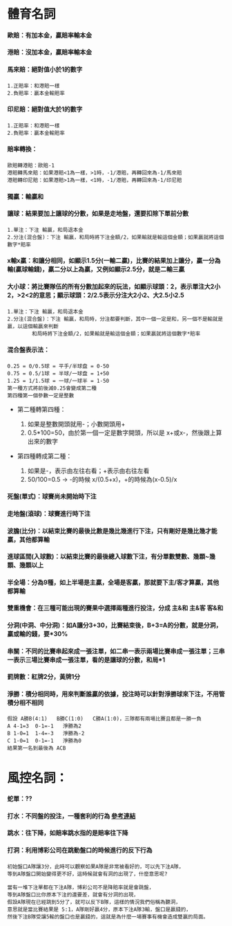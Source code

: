 # 體育名詞
#### 歐賠：有加本金，贏賠率輸本金
#### 港賠：沒加本金，贏賠率輸本金
#### 馬來賠：絕對值小於1的數字
	1.正賠率：和港賠一樣
	2.負賠率：贏本金輸賠率
#### 印尼賠：絕對值大於1的數字
	1.正賠率：和港賠一樣
	2.負賠率：贏本金輸賠率

#### 賠率轉換：
	歐賠轉港賠：歐賠-1
	港賠轉馬來賠：如果港賠<1為一樣，>1時，-1/港賠，再轉回來為-1/馬來賠
	港賠轉印尼賠：如果港賠>1為一樣，<1時，-1/港賠，再轉回來為-1/印尼賠



#### 獨贏：輸贏和

#### 讓球：結果要加上讓球的分數，如果是走地盤，還要扣除下單前分數
	1.單注：下注 輸贏，和局退本金
	2.分注(混合盤)：下注 輸贏，和局時將下注金額/2，如果輸就是輸這個金額；如果贏就將這個數字*賠率
	
#### x輸x贏：和讓分相同，如顯示1.5分(一輸二贏)，比賽的結果加上讓分，贏一分為輸(贏球輸錢)，贏二分以上為贏，又例如顯示2.5分，就是二輸三贏

#### 大小球：將比賽隊伍的所有分數加起來的玩法，如顯示球頭：2，表示單注大2小2，>2<2的意思；顯示球頭：2/2.5表示分注大2小2、大2.5小2.5
	1.單注：下注 輸贏，和局退本金
	2.分注(混合盤)：下注 輸贏，和局時，分注都要判斷，其中一個一定是和，另一個不是輸就是贏，以這個輸贏來判斷
			和局時將下注金額/2，如果輸就是輸這個金額；如果贏就將這個數字*賠率

#### 混合盤表示法：
	0.25 = 0/0.5球 = 平手/半球盘 = 0-50 
	0.75 = 0.5/1球 = 半球/一球盘 = 1+50
	1.25 = 1/1.5球 = 一球/一球半 = 1-50
	第一種方式將前後減0.25會變成第二種
	第四種第一個參數一定是整數

* 第二種轉第四種：
	1. 如果是整數開頭就用-；小數開頭用+
	2. 0.5*100=50，由於第一個一定是數字開頭，所以是 x+或x-，然後跟上算出來的數字

* 第四種轉成第二種：
	1. 如果是-，表示由左往右看；+表示由右往左看
	2. 50/100=0.5 -> -的時候 x/(0.5+x)，+的時候為(x-0.5)/x

#### 死盤(單式)：球賽尚未開始時下注

#### 走地盤(滾球)：球賽進行時下注

#### 波膽(比分)：以結束比賽的最後比數是幾比幾進行下注，只有剛好是幾比幾才能贏，其他都算輸

#### 進球區間(入球數)：以結束比賽的最後總入球數下注，有分單數雙數、幾顆~幾顆、幾顆以上

#### 半全場：分為9種，如上半場是主贏，全場是客贏，那就要下主/客才算贏，其他都算輸

#### 雙重機會：在三種可能出現的賽果中選擇兩種進行投注，分成 主&和 主&客 客&和

#### 分洞(中洞、中分洞)：如A讓分3+30，比賽結束後，B+3=A的分數，就是分洞，贏或輸的錢，要*30%

#### 串關：不同的比賽串起來成一張注單，如二串一表示兩場比賽串成一張注單；三串一表示三場比賽串成一張注單，看的是讓球的分數，和局*1

#### 罰牌數：紅牌2分，黃牌1分

#### 淨勝：積分相同時，用來判斷誰贏的依據，投注時可以針對淨勝球來下注，不用管積分相不相同
	假設 A勝B(4:1)   B勝C(1:0)   C勝A(1:0)，三隊都有兩場比賽且都是一勝一負
	A 4-1=3  0-1=-1   淨勝為2
	B 1-0=1  1-4=-3   淨勝為-2
	C 1-0=1  0-1=-1   淨勝為0
	結果第一名到最後為 ACB


# 風控名詞：
#### 蛇單：??

#### 打水：不同盤的投注，一種套利的行為 [參考連結](https://riotchen.pixnet.net/blog/post/259071814)

#### 跳水：往下降，如賠率跳水指的是賠率往下降

#### 打洞：利用博彩公司在跳動盤口的時候進行的反下行為
	初始盤口A隊讓3分，此時可以觀察如果A隊是非常被看好的，可以先下注A隊，
	等到A隊盤口開始變得更不好，這時候就會有洞的出現了，什麼意思呢?

	當有一堆下注單都在下注A隊，博彩公司不是降賠率就是會跳盤，
	等到A隊盤口比你原本下注的還要差，就會有分洞的出現，
	假設A隊現在已經跳到5分了，就可以反下B隊，這樣的情況我們俗稱為聽洞，
	意思就是當比賽結果是 5:1，A隊剛好贏4分，原本下注A隊3輸，盤口是贏錢的，
	然後下注B隊受讓5輸的盤口也是贏錢的，這就是為什麼一場賽事有機會造成雙贏的局面。